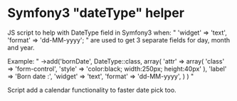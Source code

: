 # Symfony3 "dateType" helper

JS script to help with DateType field in Symfony3 when:
" 'widget' => 'text',   'format' => 'dd-MM-yyyy'; " 
are used to get 3 separate fields for day, month and year.

Example:
"
->add('bornDate', DateType::class, array(
     'attr' => array(
           'class' => 'form-control',
           'style' => 'color:black; width:250px; height:40px'
      ),
      'label' => 'Born date :',
      'widget' => 'text',
      'format' => 'dd-MM-yyyy',
    )
)
"

Script add a calendar functionality to faster date pick too.
